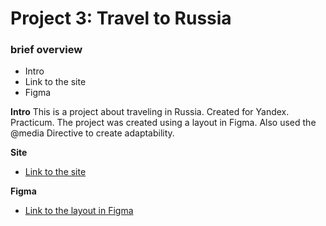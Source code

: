 # Project 3: Travel to Russia

### brief overview
* Intro
* Link to the site
* Figma

**Intro**
This is a project about traveling in Russia.
Created for Yandex. Practicum.
The project was created using a layout in Figma.
Also used the @media Directive to create adaptability.

**Site**
* [Link to the site](https://miketogo.github.io/russian-travel/)

**Figma**

* [Link to the layout in Figma](https://www.figma.com/file/OyRWEjU6wBwRe1hapzQoLx/Sprint-3%3A-Russia-%2F-desktop-%2B-mobile?node-id=28503%3A0)

